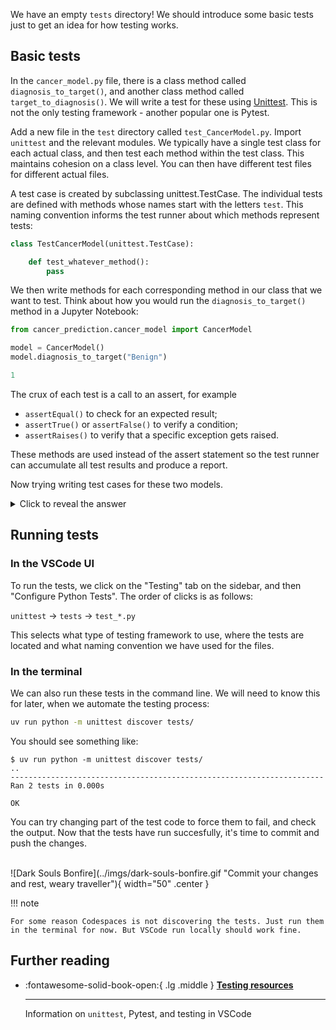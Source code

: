 We have an empty `tests` directory! We should introduce some basic tests just to get an idea for how testing works.

## Basic tests
In the `cancer_model.py` file, there is a class method called `diagnosis_to_target()`, and another class method called `target_to_diagnosis()`. We will write a test for these using [Unittest](https://docs.python.org/3/library/unittest.html). This is not the only testing framework - another popular one is Pytest.

Add a new file in the `test` directory called `test_CancerModel.py`. Import `unittest` and the relevant modules. We typically have a single test class for each actual class, and then test each method within the test class. This maintains cohesion on a class level. You can then have different test files for different actual files.

A test case is created by subclassing unittest.TestCase. The individual tests are defined with methods whose names start with the letters `test`. This naming convention informs the test runner about which methods represent tests:
```python
class TestCancerModel(unittest.TestCase):

    def test_whatever_method():
        pass
```

We then write methods for each corresponding method in our class that we want to test. Think about how you would run the `diagnosis_to_target()` method in a Jupyter Notebook:
```python
from cancer_prediction.cancer_model import CancerModel

model = CancerModel()
model.diagnosis_to_target("Benign")

1
```

The crux of each test is a call to an assert, for example
- `assertEqual()` to check for an expected result;
- `assertTrue()` or `assertFalse()` to verify a condition;
- `assertRaises()` to verify that a specific exception gets raised.

These methods are used instead of the assert statement so the test runner can accumulate all test results and produce a report.

Now trying writing test cases for these two models.

<details>
<summary>Click to reveal the answer</summary>

```python
import unittest

from cancer_prediction.cancer_model import CancerModel


class TestCancerModel(unittest.TestCase):

    def test_diagnosis_to_target(self):
        model = CancerModel()
        diagnosis = 'Malignant'
        target = model.diagnosis_to_target(diagnosis)
        self.assertEqual(target, 0)

        diagnosis = 'Benign'
        target = model.diagnosis_to_target(diagnosis)
        self.assertEqual(target, 1)

    def test_target_to_diagnosis(self):
        model = CancerModel()
        target = 0
        diagnosis = model.target_to_diagnosis(target)
        self.assertEqual(diagnosis, 'Malignant')

        target = 1
        diagnosis = model.target_to_diagnosis(target)
        self.assertEqual(diagnosis, 'Benign')

if __name__ == '__main__':
    unittest.main()

```
</details> 

## Running tests
### In the VSCode UI
To run the tests, we click on the "Testing" tab on the sidebar, and then "Configure Python Tests". The order of clicks is as follows:

`unittest` -> `tests` -> `test_*.py`

This selects what type of testing framework to use, where the tests are located and what naming convention we have used for the files.

### In the terminal
We can also run these tests in the command line. We will need to know this for later, when we automate the testing process:
```bash
uv run python -m unittest discover tests/
```

You should see something like:
```
$ uv run python -m unittest discover tests/
..
----------------------------------------------------------------------
Ran 2 tests in 0.000s

OK
```

You can try changing part of the test code to force them to fail, and check the output. Now that the tests have run succesfully, it's time to commit and push the changes.

<br>
![Dark Souls Bonfire](../imgs/dark-souls-bonfire.gif "Commit your changes and rest, weary traveller"){ width="50" .center }
<br>

!!! note

    For some reason Codespaces is not discovering the tests. Just run them in the terminal for now. But VSCode run locally should work fine.

## Further reading
<div class="grid cards" markdown>

-   :fontawesome-solid-book-open:{ .lg .middle } [__Testing resources__](resources/references.md#testing)

    ---
    Information on `unittest`, Pytest, and testing in VSCode

</div>
